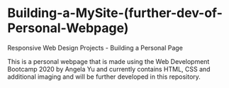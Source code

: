 # Building-a-MySite-(further-dev-of-Personal-Webpage)
Responsive Web Design Projects - Building a Personal Page

This is a personal webpage that is made using the Web Development Bootcamp 2020 by Angela Yu and currently contains HTML, CSS and additional imaging and will be further developed in this repository.
